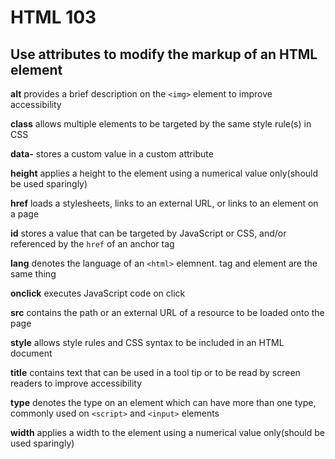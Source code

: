 # HTML 103
## Use attributes to modify the markup of an HTML element

**alt**
provides a brief description on the `<img>` element to improve accessibility

**class**
allows multiple elements to be targeted by the same style rule(s) in CSS

**data-<someCustomAttribute>**
stores a custom value in a custom attribute

**height**
applies a height to the element using a numerical value only(should be used sparingly)

**href**
loads a stylesheets, links to an external URL, or links to an element on a page

**id**
stores a value that can be targeted by JavaScript or CSS, and/or referenced by the `href` of an anchor tag

**lang**
denotes the language of an `<html>` elemnent. tag and element are the same thing

**onclick**
executes JavaScript code on click

**src**
contains the path or an external URL of a resource to be loaded onto the page

**style**
allows style rules and CSS syntax to be included in an HTML document

**title**
contains text that can be used in a tool tip or to be read by screen readers to improve accessibility

**type**
denotes the type on an element which can have more than one type, commonly used on `<script>` and `<input>` elements

**width**
applies a width to the element using a numerical value only(should be used sparingly)